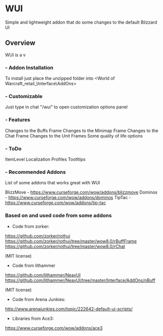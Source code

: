 # WUI
 Simple and lightweight addon that do some changes to the default Blizzard UI

## Overview

WUI is a v

### - Addon Installation

To install just place the unzipped folder into <World of Warcraft\_retail_\Interface\AddOns>

### - Customizable

Just type in chat "/wui" to open customization options panel

### - Features

Changes to the Buffs Frame
Changes to the Minimap Frame
Changes to the Chat Frame
Changes to the Unit Frames
Some quality of life options

### - ToDo

ItemLevel
Localization
Profiles
Tootltips

### - Recommended Addons

List of some addons that works great with WUI

BlizzMove - https://www.curseforge.com/wow/addons/blizzmove
Dominos - https://www.curseforge.com/wow/addons/dominos
TipTac - https://www.curseforge.com/wow/addons/tip-tac


### Based on and used code from some addons ###

- Code from zorker:

https://github.com/zorker/rothui
https://github.com/zorker/rothui/tree/master/wow8.0/rBuffFrame
https://github.com/zorker/rothui/tree/master/wow8.0/rChat

(MIT license)

- Code from lithammer

https://github.com/lithammer/NeavUI
https://github.com/lithammer/NeavUI/tree/master/Interface/AddOns/nBuff

(MIT license)

- Code from Arena Junkies:

http://www.arenajunkies.com/topic/222642-default-ui-scripts/

- Libraries from Ace3:

https://www.curseforge.com/wow/addons/ace3